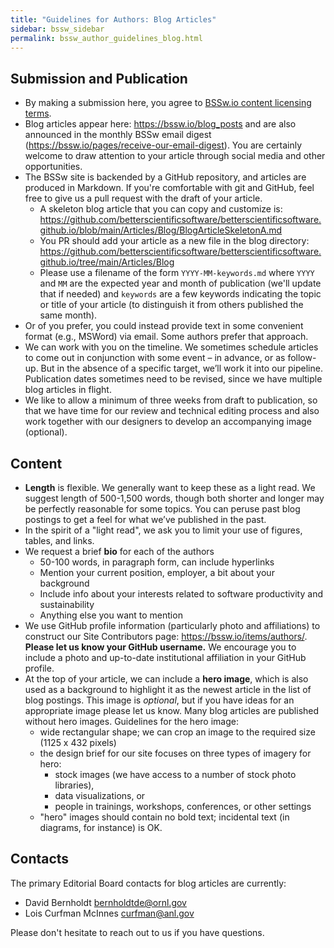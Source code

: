 ```yaml
---
title: "Guidelines for Authors: Blog Articles"
sidebar: bssw_sidebar
permalink: bssw_author_guidelines_blog.html
---
```

## Submission and Publication

* By making a submission here, you agree to [BSSw.io content licensing terms](https://github.com/betterscientificsoftware/bssw.io/blob/main/TERMS.md).
* Blog articles appear here: <https://bssw.io/blog_posts> and are also announced in the monthly BSSw email digest (<https://bssw.io/pages/receive-our-email-digest>).  You are certainly welcome to draw attention to your article through social media and other opportunities.
* The BSSw site is backended by a GitHub repository, and articles are produced in Markdown.  If you're comfortable with git and GitHub, feel free to give us a pull request with the draft of your article.
  - A skeleton blog article that you can copy and customize is: <https://github.com/betterscientificsoftware/betterscientificsoftware.github.io/blob/main/Articles/Blog/BlogArticleSkeletonA.md>
   - You PR should add your article as a new file in the blog directory:  <https://github.com/betterscientificsoftware/betterscientificsoftware.github.io/tree/main/Articles/Blog>
   - Please use a filename of the form `YYYY-MM-keywords.md` where `YYYY` and `MM` are the expected year and month of publication (we'll update that if needed) and `keywords` are a few keywords indicating the topic or title of your article (to distinguish it from others published the same month).
* Or of you prefer, you could instead provide text in some convenient format (e.g., MSWord) via email.  Some authors prefer that approach.
* We can work with you on the timeline.  We sometimes schedule articles to come out in conjunction with some event – in advance, or as follow-up.  But in the absence of a specific target, we’ll work it into our pipeline.  Publication dates sometimes need to be revised, since we have multiple blog articles in flight.
* We like to allow a minimum of three weeks from draft to publication, so that we have time for our review and technical editing process and also work together with our designers to develop an accompanying image (optional).

## Content

* **Length** is flexible.  We generally want to keep these as a light read.  We suggest length of 500-1,500 words, though both shorter and longer may be perfectly reasonable for some topics. You can peruse past blog postings to get a feel for what we’ve published in the past.
* In the spirit of a "light read", we ask you to limit your use of figures, tables, and links.
* We request a brief **bio** for each of the authors
  - 50-100 words, in paragraph form, can include hyperlinks
  - Mention your current position, employer, a bit about your background
  - Include info about your interests related to software productivity and sustainability
  - Anything else you want to mention
* We use GitHub profile information (particularly photo and affiliations) to construct our Site Contributors page: <https://bssw.io/items/authors/>.  **Please let us know your GitHub username.** We encourage you to include a photo and up-to-date institutional affiliation in your GitHub profile.
* At the top of your article, we can include a **hero image**, which is also used as a background to highlight it as the newest article in the list of blog postings.  This image is *optional*, but if you have ideas for an appropriate image please let us know. Many blog articles are published without hero images. Guidelines for the hero image:
  - wide rectangular shape; we can crop an image to the required size (1125 x 432 pixels)
  - the design brief for our site focuses on three types of imagery for hero:
    - stock images (we have access to a number of stock photo libraries),
    - data visualizations, or
    - people in trainings, workshops, conferences, or other settings
  - "hero" images should contain no bold text; incidental text (in diagrams, for instance) is OK.

## Contacts

The primary Editorial Board contacts for blog articles are currently:
* David Bernholdt <bernholdtde@ornl.gov>
* Lois Curfman McInnes <curfman@anl.gov>

Please don't hesitate to reach out to us if you have questions.
